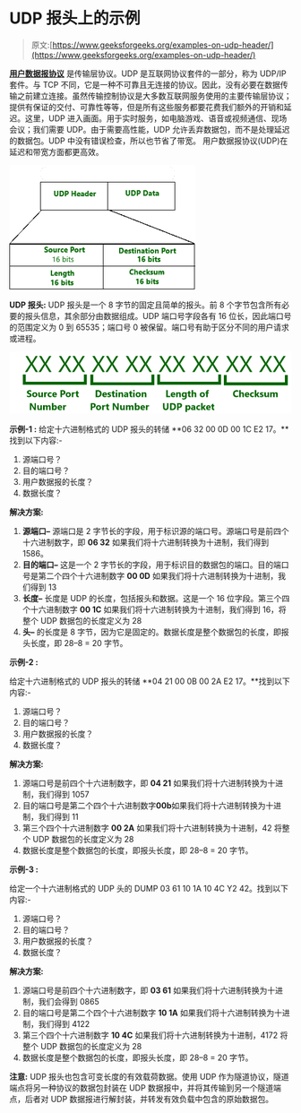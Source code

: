# UDP 报头上的示例

> 原文:[https://www.geeksforgeeks.org/examples-on-udp-header/](https://www.geeksforgeeks.org/examples-on-udp-header/)

[**用户数据报协议**](https://www.geeksforgeeks.org/user-datagram-protocol-udp/) 是传输层协议。UDP 是互联网协议套件的一部分，称为 UDP/IP 套件。与 TCP 不同，它是一种不可靠且无连接的协议。因此，没有必要在数据传输之前建立连接。虽然传输控制协议是大多数互联网服务使用的主要传输层协议；提供有保证的交付、可靠性等等，但是所有这些服务都要花费我们额外的开销和延迟。这里，UDP 进入画面。用于实时服务，如电脑游戏、语音或视频通信、现场会议；我们需要 UDP。由于需要高性能，UDP 允许丢弃数据包，而不是处理延迟的数据包。UDP 中没有错误检查，所以也节省了带宽。
用户数据报协议(UDP)在延迟和带宽方面都更高效。

![](img/c909fa32e4f4f8d776678728758117a2.png)

**UDP 报头:**
UDP 报头是一个 8 字节的固定且简单的报头。前 8 个字节包含所有必要的报头信息，其余部分由数据组成。UDP 端口号字段各有 16 位长，因此端口号的范围定义为 0 到 65535；端口号 0 被保留。端口号有助于区分不同的用户请求或进程。

![](img/c8ec69eee194a039790db8503ff9022d.png)

**示例-1 :**
给定十六进制格式的 UDP 报头的转储 **06 32 00 0D 00 1C E2 17。**找到以下内容:-

1.  源端口号？
2.  目的端口号？
3.  用户数据报的长度？
4.  数据长度？

**解决方案:**

1.  **源端口–**
    源端口是 2 字节长的字段，用于标识源的端口号。源端口号是前四个十六进制数字，即 **06 32** 如果我们将十六进制转换为十进制，我们得到 1586。
2.  **目的端口–**
    这是一个 2 字节长的字段，用于标识目的数据包的端口。目的端口号是第二个四个十六进制数字 **00 0D** 如果我们将十六进制转换为十进制，我们得到 13
3.  **长度–**
    长度是 UDP 的长度，包括报头和数据。这是一个 16 位字段。第三个四个十六进制数字 **00 1C** 如果我们将十六进制转换为十进制，我们得到 16，将整个 UDP 数据包的长度定义为 28
4.  **头–**
    的长度是 8 字节，因为它是固定的。数据长度是整个数据包的长度，即报头长度，即 28–8 = 20 字节。

**示例-2 :**

给定十六进制格式的 UDP 报头的转储 **04 21 00 0B 00 2A E2 17。**找到以下内容:-

1.  源端口号？
2.  目的端口号？
3.  用户数据报的长度？
4.  数据长度？

**解决方案:**

1.  源端口号是前四个十六进制数字，即 **04 21** 如果我们将十六进制转换为十进制，我们得到 1057
2.  目的端口号是第二个四个十六进制数字**00b**如果我们将十六进制转换为十进制，我们得到 11
3.  第三个四个十六进制数字 **00 2A** 如果我们将十六进制转换为十进制，42 将整个 UDP 数据包的长度定义为 28
4.  数据长度是整个数据包的长度，即报头长度，即 28–8 = 20 字节。

**示例-3 :**

给定一个十六进制格式的 UDP 头的 DUMP 03 61 10 1A 10 4C Y2 42。找到以下内容:-

1.  源端口号？
2.  目的端口号？
3.  用户数据报的长度？
4.  数据长度？

**解决方案:**

1.  源端口号是前四个十六进制数字，即 **03 61** 如果我们将十六进制转换为十进制，我们会得到 0865
2.  目的端口号是第二个四个十六进制数字 **10 1A** 如果我们将十六进制转换为十进制，我们得到 4122
3.  第三个四个十六进制数字 **10 4C** 如果我们将十六进制转换为十进制，4172 将整个 UDP 数据包的长度定义为 28
4.  数据长度是整个数据包的长度，即报头长度，即 28–8 = 20 字节。

**注意:**
UDP 报头也包含可变长度的有效载荷数据。使用 UDP 作为隧道协议，隧道端点将另一种协议的数据包封装在 UDP 数据报中，并将其传输到另一个隧道端点，后者对 UDP 数据报进行解封装，并转发有效负载中包含的原始数据包。
